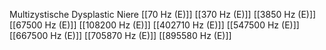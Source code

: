 Multizystische Dysplastic Niere
[[70 Hz (E)]]
[[370 Hz (E)]]
[[3850 Hz (E)]]
[[67500 Hz (E)]]
[[108200 Hz (E)]]
[[402710 Hz (E)]]
[[547500 Hz (E)]]
[[667500 Hz (E)]]
[[705870 Hz (E)]]
[[895580 Hz (E)]]